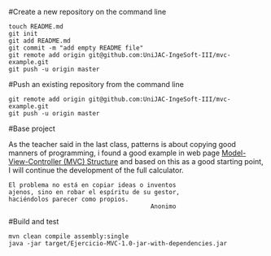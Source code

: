 #Create a new repository on the command line

    touch README.md
    git init
    git add README.md
    git commit -m "add empty README file"
    git remote add origin git@github.com:UniJAC-IngeSoft-III/mvc-example.git
    git push -u origin master
    
#Push an existing repository from the command line

    git remote add origin git@github.com:UniJAC-IngeSoft-III/mvc-example.git
    git push -u origin master

#Base project

As the teacher said in the last class, patterns is about copying 
good manners of programming, i found a good example in web page 
[Model-View-Controller (MVC) Structure](http://www.leepoint.net/notes-java/GUI/structure/40mvc.html) 
and based on this as a good starting point, I will continue the development of the full calculator.

    El problema no está en copiar ideas o inventos
    ajenos, sino en robar el espíritu de su gestor, 
    haciéndolos parecer como propios.
                                           Anonimo


#Build and test

    mvn clean compile assembly:single
    java -jar target/Ejercicio-MVC-1.0-jar-with-dependencies.jar
    
  